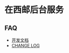 # 在西邮后台服务

## FAQ
- [开发文档](https://github.com/allspark-studio/inxupt-backend/blob/master/doc/develop.md)
- [CHANGE LOG](https://github.com/allspark-studio/inxupt-backend/blob/master/doc/changelog.md)